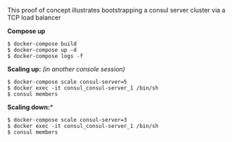 This proof of concept illustrates bootstrapping a consul server cluster via a TCP load balancer



**Compose up**

```
$ docker-compose build
$ docker-compose up -d
$ docker-compose logs -f
```



**Scaling up:** *(in another console session)*

```
$ docker-compose scale consul-server=5
$ docker exec -it consul_consul-server_1 /bin/sh
$ consul members
```


**Scaling down:***

```
$ docker-compose scale consul-server=3
$ docker exec -it consul_consul-server_1 /bin/sh
$ consul members
```

